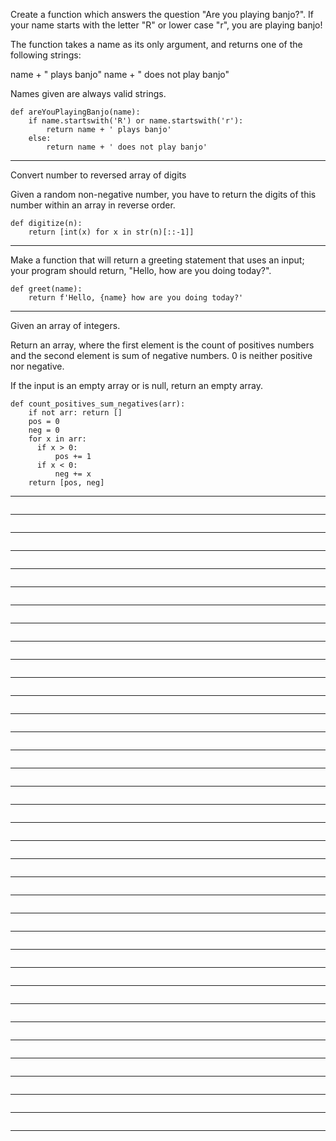 Create a function which answers the question "Are you playing banjo?".
If your name starts with the letter "R" or lower case "r", you are playing banjo!

The function takes a name as its only argument, and returns one of the following strings:

name + " plays banjo" 
name + " does not play banjo"

Names given are always valid strings.
```
def areYouPlayingBanjo(name):
    if name.startswith('R') or name.startswith('r'):
        return name + ' plays banjo'
    else:
        return name + ' does not play banjo'
```
_________________________________________________________________________________________________________________________________
Convert number to reversed array of digits

Given a random non-negative number, you have to return the digits of this number within an array in reverse order.
```
def digitize(n):
    return [int(x) for x in str(n)[::-1]]
```
_________________________________________________________________________________________________________________________________
Make a function that will return a greeting statement that uses an input; your program should return, "Hello, <name> how are you doing today?".
```
def greet(name):
    return f'Hello, {name} how are you doing today?'
```
_________________________________________________________________________________________________________________________________
Given an array of integers.

Return an array, where the first element is the count of positives numbers and the second element is sum of negative numbers. 0 is neither positive nor negative.

If the input is an empty array or is null, return an empty array.
```
def count_positives_sum_negatives(arr):
    if not arr: return []
    pos = 0
    neg = 0
    for x in arr:
      if x > 0:
          pos += 1
      if x < 0:
          neg += x
    return [pos, neg]
```
_________________________________________________________________________________________________________________________________

```

```
_________________________________________________________________________________________________________________________________

```

```
_________________________________________________________________________________________________________________________________

```

```
_________________________________________________________________________________________________________________________________

```

```
_________________________________________________________________________________________________________________________________

```

```
_________________________________________________________________________________________________________________________________

```

```
_________________________________________________________________________________________________________________________________

```

```
_________________________________________________________________________________________________________________________________

```

```
_________________________________________________________________________________________________________________________________

```

```
_________________________________________________________________________________________________________________________________

```

```
_________________________________________________________________________________________________________________________________

```

```
_________________________________________________________________________________________________________________________________

```

```
_________________________________________________________________________________________________________________________________

```

```
_________________________________________________________________________________________________________________________________

```

```
_________________________________________________________________________________________________________________________________
```

```
_________________________________________________________________________________________________________________________________

```

```
_________________________________________________________________________________________________________________________________

```

```
_________________________________________________________________________________________________________________________________

```

```
_________________________________________________________________________________________________________________________________

```

```
_________________________________________________________________________________________________________________________________

```

```
_________________________________________________________________________________________________________________________________

```

```
_________________________________________________________________________________________________________________________________

```

```
_________________________________________________________________________________________________________________________________

```

```
_________________________________________________________________________________________________________________________________

```

```
_________________________________________________________________________________________________________________________________

```

```
_________________________________________________________________________________________________________________________________

```

```
_________________________________________________________________________________________________________________________________

```

```
_________________________________________________________________________________________________________________________________

```

```
_________________________________________________________________________________________________________________________________

```

```
_________________________________________________________________________________________________________________________________

```

```
_________________________________________________________________________________________________________________________________

```

```
_________________________________________________________________________________________________________________________________
```

```
_________________________________________________________________________________________________________________________________

```

```
_________________________________________________________________________________________________________________________________

```

```
_________________________________________________________________________________________________________________________________
```

```
_________________________________________________________________________________________________________________________________
